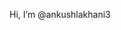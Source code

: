  Hi, I’m @ankushlakhani3


<!---
ankushlakhani3/ankushlakhani3 is a ✨ special ✨ repository because its `README.md` (this file) appears on your GitHub profile.
You can click the Preview link to take a look at your changes.
--->
